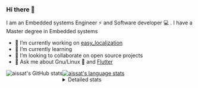 ### Hi there 👋

I am an Embedded systems Engineer ⚡️ and Software developer 💻 . I have a Master degree in Embedded systems
- 🔭 I’m currently working on [easy_localization](https://pub.dev/packages/easy_localization)
- 🌱 I’m currently learning 
- 👯 I’m looking to collaborate on open source projects
- 💬 Ask me about  Gnu/Linux 🐧 and [Flutter](https://flutter.dev) 

<a href="https://profile-summary-for-github.com/user/aissat">
  <img align="left" height="170px" src="https://github-readme-stats.vercel.app/api?username=aissat&show_icons=true&line_height=27&count_private=true&include_all_commits=true" alt="aissat's GitHub stats"/>
  <img src="https://github-readme-stats.vercel.app/api/top-langs/?username=aissat&hide_langs_below=5&layout=compact" alt="aissat's language stats"/>
</a>

<details>
<summary>Detailed stats</summary>
 

### 🧐 Waka Stats

<!--START_SECTION:waka-->
![Code Time](http://img.shields.io/badge/Code%20Time-5%2C009%20hrs%2041%20mins-blue)

![Profile Views](http://img.shields.io/badge/Profile%20Views-0-blue)

![Lines of code](https://img.shields.io/badge/From%20Hello%20World%20I%27ve%20Written-2.0%20million%20lines%20of%20code-blue)

**🐱 My GitHub Data** 

> 📦 120.1 kB Used in GitHub's Storage 
 > 
> 🏆 4 Contributions in the Year 2023
 > 
> 💼 Opted to Hire
 > 
> 📜 163 Public Repositories 
 > 
> 🔑 24 Private Repositories 
 > 
**I'm a Night 🦉** 

```text
🌞 Morning                394 commits         ██░░░░░░░░░░░░░░░░░░░░░░░   07.67 % 
🌆 Daytime                774 commits         ████░░░░░░░░░░░░░░░░░░░░░   15.07 % 
🌃 Evening                2227 commits        ███████████░░░░░░░░░░░░░░   43.37 % 
🌙 Night                  1740 commits        ████████░░░░░░░░░░░░░░░░░   33.89 % 
```
📅 **I'm Most Productive on Thursday** 

```text
Monday                   466 commits         ██░░░░░░░░░░░░░░░░░░░░░░░   09.07 % 
Tuesday                  846 commits         ████░░░░░░░░░░░░░░░░░░░░░   16.48 % 
Wednesday                609 commits         ███░░░░░░░░░░░░░░░░░░░░░░   11.86 % 
Thursday                 946 commits         █████░░░░░░░░░░░░░░░░░░░░   18.42 % 
Friday                   891 commits         ████░░░░░░░░░░░░░░░░░░░░░   17.35 % 
Saturday                 820 commits         ████░░░░░░░░░░░░░░░░░░░░░   15.97 % 
Sunday                   557 commits         ███░░░░░░░░░░░░░░░░░░░░░░   10.85 % 
```


📊 **This Week I Spent My Time On** 

```text
🕑︎ Time Zone: Africa/Algiers

💬 Programming Languages: 
Dart                     3 hrs 44 mins       █████████████████████████   98.97 % 
JSON                     2 mins              ░░░░░░░░░░░░░░░░░░░░░░░░░   00.92 % 
Other                    0 secs              ░░░░░░░░░░░░░░░░░░░░░░░░░   00.11 % 

🔥 Editors: 
VS Code                  3 hrs 47 mins       █████████████████████████   100.00 % 

💻 Operating System: 
Linux                    3 hrs 47 mins       █████████████████████████   100.00 % 
```

**I Mostly Code in Dart** 

```text
TypeScript               9 repos             ███░░░░░░░░░░░░░░░░░░░░░░   10.34 % 
C++                      7 repos             ██░░░░░░░░░░░░░░░░░░░░░░░   08.05 % 
PHP                      6 repos             ██░░░░░░░░░░░░░░░░░░░░░░░   06.90 % 
CSS                      3 repos             █░░░░░░░░░░░░░░░░░░░░░░░░   03.45 % 
HTML                     1 repo              ░░░░░░░░░░░░░░░░░░░░░░░░░   01.15 % 
```



**Timeline**

![Lines of Code chart](https://raw.githubusercontent.com/aissat/aissat/master/assets/bar_graph.png)


 Last Updated on 11/04/2023 01:01:19 UTC
<!--END_SECTION:waka-->

</details>

